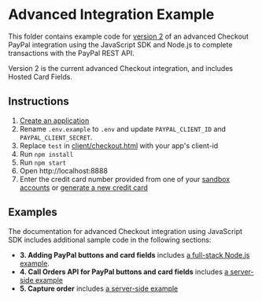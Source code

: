 # Advanced Integration Example

This folder contains example code for [version 2](https://developer.paypal.com/docs/checkout/advanced/integrate/) of an advanced Checkout PayPal integration using the JavaScript SDK and Node.js to complete transactions with the PayPal REST API.

Version 2 is the current advanced Checkout integration, and includes Hosted Card Fields.

## Instructions

1. [Create an application](https://developer.paypal.com/dashboard/applications/sandbox/create)
2. Rename `.env.example` to `.env` and update `PAYPAL_CLIENT_ID` and `PAYPAL_CLIENT_SECRET`.
3. Replace `test` in [client/checkout.html](client/checkout.html) with your app's client-id
4. Run `npm install`
5. Run `npm start`
6. Open http://localhost:8888
7. Enter the credit card number provided from one of your [sandbox accounts](https://developer.paypal.com/dashboard/accounts) or [generate a new credit card](https://developer.paypal.com/dashboard/creditCardGenerator)

## Examples

The documentation for advanced Checkout integration using JavaScript SDK includes additional sample code in the following sections:

* **3. Adding PayPal buttons and card fields** includes [a full-stack Node.js example](v2/examples/full-stack/).
* **4. Call Orders API for PayPal buttons and card fields** includes [a server-side example](v2/examples/call-orders-api-server-side/)
* **5. Capture order** includes [a server-side example](v2/examples/capture-order-server-side/)
